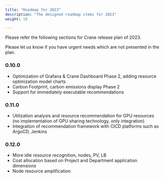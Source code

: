 ```yaml
---
title: "Roadmap for 2023"
description: "The designed roadmap items for 2023"
weight: 10

---
```


Please refer the following sections for Crane release plan of 2023.

Please let us know if you have urgent needs which are not presented in the plan.

### 0.10.0 
- Optimization of Grafana & Crane Dashboard Phase 2, adding resource optimization model charts
- Carbon Footprint, carbon emissions display Phase 2
- Support for immediately executable recommendations

### 0.11.0
- Utilization analysis and resource recommendation for GPU resources (no implementation of GPU sharing technology, only integration)
- Integration of recommendation framework with CICD platforms such as ArgoCD, Jenkins

### 0.12.0
- More idle resource recognition, nodes, PV, LB
- Cost allocation based on Project and Department application dimensions
- Node resource amplification
